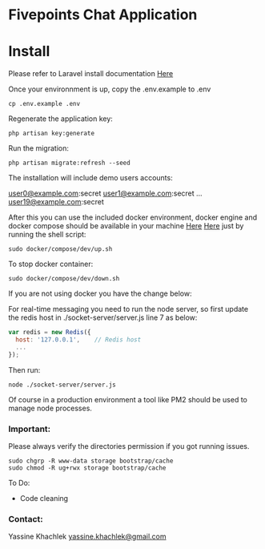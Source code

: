 # Fivepoints Chat Application

# Install

Please refer to Laravel install documentation [Here](https://laravel.com/docs/5.4#installation)

Once your environnment is up, copy the .env.example to .env

```shell
cp .env.example .env
```

Regenerate the application key:

```shell
php artisan key:generate
```

Run the migration:

```shell
php artisan migrate:refresh --seed
```

The installation will include demo users accounts:

user0@example.com:secret
user1@example.com:secret
...
user19@example.com:secret

After this you can use the included docker environment, docker engine and docker compose should be available in your machine [Here](https://docs.docker.com/engine/#installation-guides) [Here](https://docs.docker.com/compose/install/) just by running the shell script:

```shell
sudo docker/compose/dev/up.sh
```

To stop docker container:

```shell
sudo docker/compose/dev/down.sh
```

If you are not using docker you have the change below:

For real-time messaging you need to run the node server, so first update the redis host in ./socket-server/server.js line 7 as below:

```js
var redis = new Redis({
  host: '127.0.0.1',    // Redis host
  ...
});
```
Then run:

```shell
node ./socket-server/server.js
```

Of course in a production environment a tool like PM2 should be used to manage node processes.

### Important:

Please always verify the directories permission if you got running issues.

```shell
sudo chgrp -R www-data storage bootstrap/cache
sudo chmod -R ug+rwx storage bootstrap/cache
```

To Do:

- Code cleaning

### Contact:

Yassine Khachlek <yassine.khachlek@gmail.com>